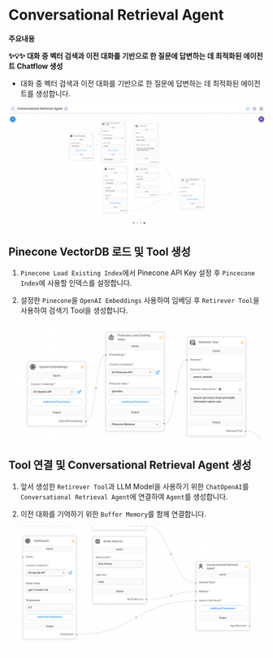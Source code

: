 # Conversational Retrieval Agent

**주요내용**

**✨💡✨ 대화 중 벡터 검색과 이전 대화를 기반으로 한 질문에 답변하는 데 최적화된 에이전트 Chatflow 생성**

- 대화 중 벡터 검색과 이전 대화를 기반으로 한 질문에 답변하는 데 최적화된 에이전트를 생성합니다.

<img src="./images/Conversational Retrieval Agent/Conversational Retrieval Agent.png" alt="API Agent OpenAI">

## Pinecone VectorDB 로드 및 Tool 생성

1. `Pinecone Load Existing Index`에서 Pinecone API Key 설정 후 `Pincecone Index`에 사용할 인덱스를 설정합니다.

2. 설정한 `Pinecone`을 `OpenAI Embeddings` 사용하여 임베딩 후 `Retirever Tool`을 사용하여 검색기 Tool을 생성합니다.

<img src="./images/Conversational Retrieval Agent/Pinecone Tool.png">


## Tool 연결 및 Conversational Retrieval Agent 생성

1. 앞서 생성한 `Retirever Tool`과 LLM Model을 사용하기 위한 `ChatOpenAI`를 `Conversational Retrieval Agent`에 연결하여 `Agent`를 생성합니다.

2. 이전 대화를 기억하기 위한 `Buffer Memory`를 함께 연결합니다.

<img src="./images/Conversational Retrieval Agent/Conversational Retrieval Agent Memory.png">